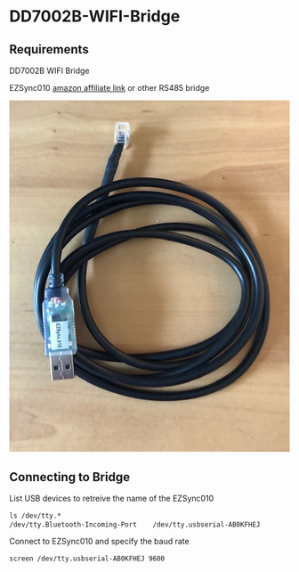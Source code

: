 # DD7002B-WIFI-Bridge
## Requirements
DD7002B WIFI Bridge

EZSync010 [amazon affiliate link](https://www.amazon.com/gp/product/B010KJSCR8/ref=as_li_tl?ie=UTF8&camp=1789&creative=9325&creativeASIN=B010KJSCR8&linkCode=as2&tag=fearandloa051-20&linkId=ba84822693d1dd483c71e3913e287d01)
or other RS485 bridge


![EZSync010](https://github.com/fearandloathinginithell/DD7002B-WIFI-Bridge/blob/master/EZSync010.jpg)

## Connecting to Bridge
List USB devices to retreive the name of the EZSync010

```Shell
ls /dev/tty.*
/dev/tty.Bluetooth-Incoming-Port	/dev/tty.usbserial-AB0KFHEJ
```
Connect to EZSync010 and specify the baud rate
```Shell
screen /dev/tty.usbserial-AB0KFHEJ 9600
```

